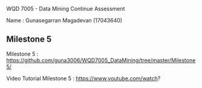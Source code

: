 WQD 7005 - Data Mining
Continue Assessment

Name : Gunasegarran Magadevan (17043640)

Milestone 5
------------
Milestone 5 : https://github.com/guna3006/WQD7005_DataMining/tree/master/Milestone5/

Video Tutorial Milestone 5 : https://www.youtube.com/watch?
